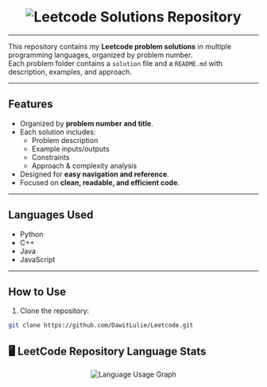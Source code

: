 <h1 align="center">
  <img src="https://readme-typing-svg.demolab.com?font=Arial+Black&size=90&pause=300&color=FF0000&width=4000&height=200&lines=Leetcode+Solutions+Repository" alt="Leetcode Solutions Repository" />
</h1>

---

This repository contains my **Leetcode problem solutions** in multiple programming languages, organized by problem number.  
Each problem folder contains a `solution` file and a `README.md` with description, examples, and approach.

---

## Features

- Organized by **problem number and title**.  
- Each solution includes:
  - Problem description  
  - Example inputs/outputs  
  - Constraints  
  - Approach & complexity analysis  
- Designed for **easy navigation and reference**.  
- Focused on **clean, readable, and efficient code**.  

---

## Languages Used

- Python  
- C++  
- Java  
- JavaScript  

---

## How to Use

1. Clone the repository:
```bash
git clone https://github.com/DawitLulie/Leetcode.git

```

## 🖥️ LeetCode Repository Language Stats

<p align="center">
  <img src="https://github-readme-stats.vercel.app/api/top-langs/?username=DawitLulie&layout=compact&repo=Leetcode&theme=tokyo-night" alt="Language Usage Graph" />
</p>

